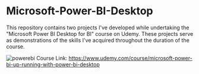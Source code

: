 # Microsoft-Power-BI-Desktop
This repository contains two projects I've developed while undertaking the "Microsoft Power BI Desktop for BI" course on Udemy. 
These projects serve as demonstrations of the skills I've acquired throughout the duration of the course.

![powerebi](https://github.com/Deolae/Microsoft-Power-BI-Course-Projects/assets/106385288/423db17f-0902-462b-97cc-da3e910c5bd2)
Course Link: https://www.udemy.com/course/microsoft-power-bi-up-running-with-power-bi-desktop

